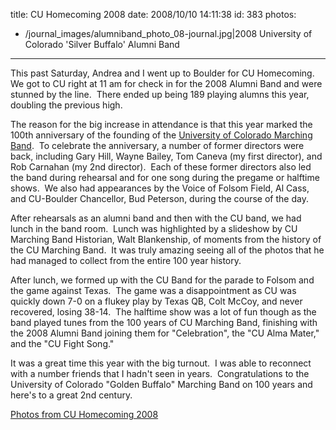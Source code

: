 title: CU Homecoming 2008
date: 2008/10/10 14:11:38
id: 383
photos:
- /journal_images/alumniband_photo_08-journal.jpg|2008 University of Colorado 'Silver Buffalo' Alumni Band
---
This past Saturday, Andrea and I went up to Boulder for CU Homecoming.  We got to CU right at 11 am for check in for the 2008 Alumni Band and were stunned by the line.  There ended up being 189 playing alumns this year, doubling the previous high. 

The reason for the big increase in attendance is that this year marked the 100th anniversary of the founding of the [University of Colorado Marching Band](http://bands.colorado.edu/marching).  To celebrate the anniversary, a number of former directors were back, including Gary Hill, Wayne Bailey, Tom Caneva (my first director), and Rob Carnahan (my 2nd director).  Each of these former directors also led the band during rehearsal and for one song during the pregame or halftime shows.  We also had appearances by the Voice of Folsom Field, Al Cass, and CU-Boulder Chancellor, Bud Peterson, during the course of the day. 

After rehearsals as an alumni band and then with the CU band, we had lunch in the band room.  Lunch was highlighted by a slideshow by CU Marching Band Historian, Walt Blankenship, of moments from the history of the CU Marching Band.  It was truly amazing seeing all of the photos that he had managed to collect from the entire 100 year history.

After lunch, we formed up with the CU Band for the parade to Folsom and the game against Texas.  The game was a disappointment as CU was quickly down 7-0 on a flukey play by Texas QB, Colt McCoy, and never recovered, losing 38-14.  The halftime show was a lot of fun though as the band played tunes from the 100 years of CU Marching Band, finishing with the 2008 Alumni Band joining them for "Celebration", the "CU Alma Mater," and the "CU Fight Song." 

It was a great time this year with the big turnout.  I was able to reconnect with a number friends that I hadn't seen in years.  Congratulations to the University of Colorado "Golden Buffalo" Marching Band on 100 years and here's to a great 2nd century.

[Photos from CU Homecoming 2008](PhotoAlbum.aspx?ID=CUHOMECOMING2008)
